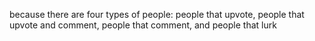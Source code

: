 because there are four types of people: people that upvote, people that upvote and comment, people that comment, and people that lurk
